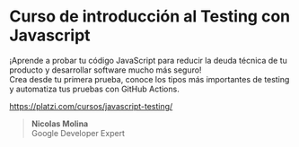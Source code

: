 # Curso de introducción al Testing con Javascript

¡Aprende a probar tu código JavaScript para reducir la deuda técnica de tu producto y desarrollar software mucho más seguro!  
Crea desde tu primera prueba, conoce los tipos más importantes de testing y automatiza tus pruebas con GitHub Actions.

<https://platzi.com/cursos/javascript-testing/>

> **Nicolas Molina**  
> Google Developer Expert
